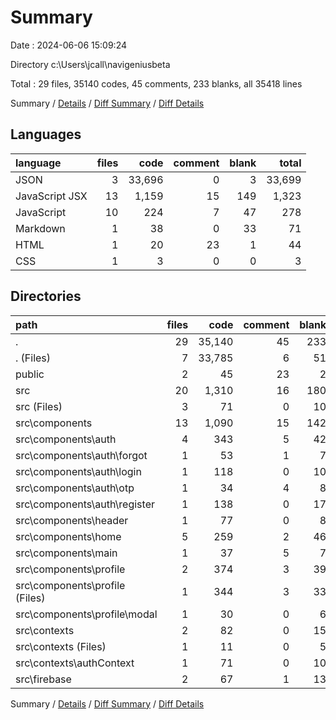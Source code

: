 # Summary

Date : 2024-06-06 15:09:24

Directory c:\\Users\\jcall\\navigeniusbeta

Total : 29 files,  35140 codes, 45 comments, 233 blanks, all 35418 lines

Summary / [Details](details.md) / [Diff Summary](diff.md) / [Diff Details](diff-details.md)

## Languages
| language | files | code | comment | blank | total |
| :--- | ---: | ---: | ---: | ---: | ---: |
| JSON | 3 | 33,696 | 0 | 3 | 33,699 |
| JavaScript JSX | 13 | 1,159 | 15 | 149 | 1,323 |
| JavaScript | 10 | 224 | 7 | 47 | 278 |
| Markdown | 1 | 38 | 0 | 33 | 71 |
| HTML | 1 | 20 | 23 | 1 | 44 |
| CSS | 1 | 3 | 0 | 0 | 3 |

## Directories
| path | files | code | comment | blank | total |
| :--- | ---: | ---: | ---: | ---: | ---: |
| . | 29 | 35,140 | 45 | 233 | 35,418 |
| . (Files) | 7 | 33,785 | 6 | 51 | 33,842 |
| public | 2 | 45 | 23 | 2 | 70 |
| src | 20 | 1,310 | 16 | 180 | 1,506 |
| src (Files) | 3 | 71 | 0 | 10 | 81 |
| src\\components | 13 | 1,090 | 15 | 142 | 1,247 |
| src\\components\\auth | 4 | 343 | 5 | 42 | 390 |
| src\\components\\auth\\forgot | 1 | 53 | 1 | 7 | 61 |
| src\\components\\auth\\login | 1 | 118 | 0 | 10 | 128 |
| src\\components\\auth\\otp | 1 | 34 | 4 | 8 | 46 |
| src\\components\\auth\\register | 1 | 138 | 0 | 17 | 155 |
| src\\components\\header | 1 | 77 | 0 | 8 | 85 |
| src\\components\\home | 5 | 259 | 2 | 46 | 307 |
| src\\components\\main | 1 | 37 | 5 | 7 | 49 |
| src\\components\\profile | 2 | 374 | 3 | 39 | 416 |
| src\\components\\profile (Files) | 1 | 344 | 3 | 33 | 380 |
| src\\components\\profile\\modal | 1 | 30 | 0 | 6 | 36 |
| src\\contexts | 2 | 82 | 0 | 15 | 97 |
| src\\contexts (Files) | 1 | 11 | 0 | 5 | 16 |
| src\\contexts\\authContext | 1 | 71 | 0 | 10 | 81 |
| src\\firebase | 2 | 67 | 1 | 13 | 81 |

Summary / [Details](details.md) / [Diff Summary](diff.md) / [Diff Details](diff-details.md)